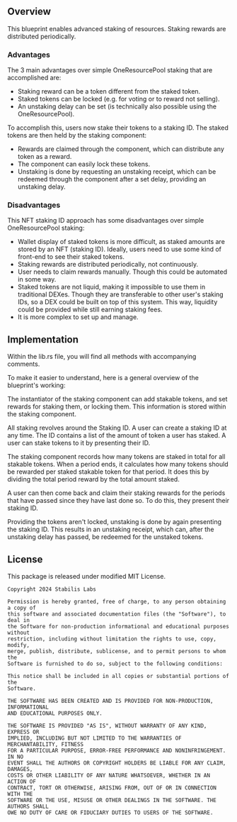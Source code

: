 ## Overview
This blueprint enables advanced staking of resources. Staking rewards are distributed periodically.

### Advantages
The 3 main advantages over simple OneResourcePool staking that are accomplished are:
- Staking reward can be a token different from the staked token.
- Staked tokens can be locked (e.g. for voting or to reward not selling).
- An unstaking delay can be set (is technically also possible using the OneResourcePool).

To accomplish this, users now stake their tokens to a staking ID. The staked tokens are then held by the staking component:
- Rewards are claimed through the component, which can distribute any token as a reward.
- The component can easily lock these tokens.
- Unstaking is done by requesting an unstaking receipt, which can be redeemed through the component after a set delay, providing an unstaking delay.

### Disadvantages
This NFT staking ID approach has some disadvantages over simple OneResourcePool staking:
- Wallet display of staked tokens is more difficult, as staked amounts are stored by an NFT (staking ID). Ideally, users need to use some kind of front-end to see their staked tokens.
- Staking rewards are distributed periodically, not continuously.
- User needs to claim rewards manually. Though this could be automated in some way.
- Staked tokens are not liquid, making it impossible to use them in traditional DEXes. Though they are transferable to other user's staking IDs, so a DEX could be built on top of this system. This way, liquidity could be provided while still earning staking fees.
- It is more complex to set up and manage.

## Implementation
Within the lib.rs file, you will find all methods with accompanying comments.

To make it easier to understand, here is a general overview of the blueprint's working:

The instantiator of the staking component can add stakable tokens, and set rewards for staking them, or locking them. This information is stored within the staking component.

All staking revolves around the Staking ID. A user can create a staking ID at any time. The ID contains a list of the amount of token a user has staked. A user can stake tokens to it by presenting their ID.

The staking component records how many tokens are staked in total for all stakable tokens. When a period ends, it calculates how many tokens should be rewarded per staked stakable token for that period. It does this by dividing the total period reward by the total amount staked.

A user can then come back and claim their staking rewards for the periods that have passed since they have last done so. To do this, they present their staking ID.

Providing the tokens aren't locked, unstaking is done by again presenting the staking ID. This results in an unstaking receipt, which can, after the unstaking delay has passed, be redeemed for the unstaked tokens.

## License

This package is released under modified MIT License.

    Copyright 2024 Stabilis Labs

    Permission is hereby granted, free of charge, to any person obtaining a copy of
    this software and associated documentation files (the "Software"), to deal in
    the Software for non-production informational and educational purposes without
    restriction, including without limitation the rights to use, copy, modify,
    merge, publish, distribute, sublicense, and to permit persons to whom the
    Software is furnished to do so, subject to the following conditions:

    This notice shall be included in all copies or substantial portions of the
    Software.

    THE SOFTWARE HAS BEEN CREATED AND IS PROVIDED FOR NON-PRODUCTION, INFORMATIONAL
    AND EDUCATIONAL PURPOSES ONLY.

    THE SOFTWARE IS PROVIDED "AS IS", WITHOUT WARRANTY OF ANY KIND, EXPRESS OR
    IMPLIED, INCLUDING BUT NOT LIMITED TO THE WARRANTIES OF MERCHANTABILITY, FITNESS
    FOR A PARTICULAR PURPOSE, ERROR-FREE PERFORMANCE AND NONINFRINGEMENT. IN NO
    EVENT SHALL THE AUTHORS OR COPYRIGHT HOLDERS BE LIABLE FOR ANY CLAIM, DAMAGES,
    COSTS OR OTHER LIABILITY OF ANY NATURE WHATSOEVER, WHETHER IN AN ACTION OF
    CONTRACT, TORT OR OTHERWISE, ARISING FROM, OUT OF OR IN CONNECTION WITH THE
    SOFTWARE OR THE USE, MISUSE OR OTHER DEALINGS IN THE SOFTWARE. THE AUTHORS SHALL
    OWE NO DUTY OF CARE OR FIDUCIARY DUTIES TO USERS OF THE SOFTWARE.
